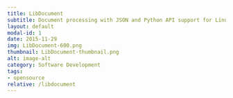 ```yaml
---
title: LibDocument
subtitle: Document processing with JSON and Python API support for Linux, OS X, and iOS.
layout: default
modal-id: 1
date: 2015-11-29
img: LibDocument-600.png
thumbnail: LibDocument-thumbnail.png
alt: image-alt
category: Software Development
tags:
- opensource
relative: /libdocument
---
```

